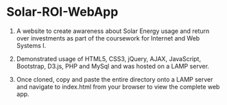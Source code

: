 # Solar-ROI-WebApp

 1. A website to create awareness about Solar Energy usage and return over investments as part of the coursework for Internet and Web Systems I.
 
 2. Demonstrated usage of HTML5, CSS3, jQuery, AJAX, JavaScript, Bootstrap, D3.js, PHP and MySql and was hosted on a LAMP server.
 
 3. Once cloned, copy and paste the entire directory onto a LAMP server and navigate to index.html from your browser to view the complete web app.
 
 
